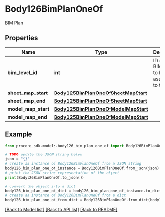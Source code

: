 # Body126BimPlanOneOf

BIM Plan

## Properties

Name | Type | Description | Notes
------------ | ------------- | ------------- | -------------
**bim_level_id** | **int** | ID of the BIM Level to be associated to the plan | 
**sheet_map_start** | [**Body125BimPlanOneOfSheetMapStart**](Body125BimPlanOneOfSheetMapStart.md) |  | [optional] 
**sheet_map_end** | [**Body125BimPlanOneOfSheetMapStart**](Body125BimPlanOneOfSheetMapStart.md) |  | [optional] 
**model_map_start** | [**Body125BimPlanOneOfModelMapStart**](Body125BimPlanOneOfModelMapStart.md) |  | [optional] 
**model_map_end** | [**Body125BimPlanOneOfModelMapStart**](Body125BimPlanOneOfModelMapStart.md) |  | [optional] 

## Example

```python
from procore_sdk.models.body126_bim_plan_one_of import Body126BimPlanOneOf

# TODO update the JSON string below
json = "{}"
# create an instance of Body126BimPlanOneOf from a JSON string
body126_bim_plan_one_of_instance = Body126BimPlanOneOf.from_json(json)
# print the JSON string representation of the object
print(Body126BimPlanOneOf.to_json())

# convert the object into a dict
body126_bim_plan_one_of_dict = body126_bim_plan_one_of_instance.to_dict()
# create an instance of Body126BimPlanOneOf from a dict
body126_bim_plan_one_of_from_dict = Body126BimPlanOneOf.from_dict(body126_bim_plan_one_of_dict)
```
[[Back to Model list]](../README.md#documentation-for-models) [[Back to API list]](../README.md#documentation-for-api-endpoints) [[Back to README]](../README.md)


